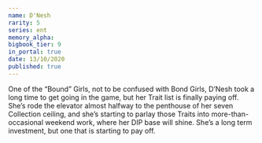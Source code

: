 ```yaml
---
name: D'Nesh
rarity: 5
series: ent
memory_alpha:
bigbook_tier: 9
in_portal: true
date: 13/10/2020
published: true
---
```


One of the “Bound” Girls, not to be confused with Bond Girls, D’Nesh took a long time to get going in the game, but her Trait list is finally paying off. She’s rode the elevator almost halfway to the penthouse of her seven Collection ceiling, and she’s starting to parlay those Traits into more-than-occasional weekend work, where her DIP base will shine. She’s a long term investment, but one that is starting to pay off.
